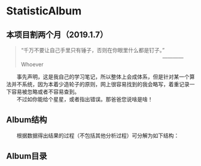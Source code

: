 # StatisticAlbum
## 本项目割两个月（2019.1.7）
> “千万不要让自己手里只有锤子，否则在你眼里什么都是钉子。” <br>
> 　　　　　　　　　　　　　　　　　　　　　　　　　　　———— Whoever

　　事先声明，这是我自己的学习笔记，所以整体上会成体系，但是针对某一个算法并不系统，因为本着少造轮子的原则，网上很容易找到的我会略写，着重记录一下容易被忽略或者不容易查到。<br>
　　不过如你能给个星星，或者指出错误。那爸爸您说啥是啥！

## Album结构
　　根据数据得出结果的过程（不包括其他分析过程）可分解为如下结构：
  

## Album目录
